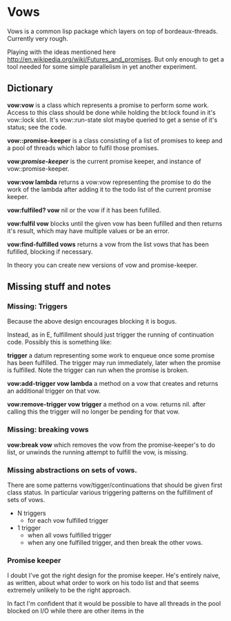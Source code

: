 # Vows

Vows is a common lisp package which layers on top of bordeaux-threads.  Currently very rough.

Playing with the ideas mentioned here
<http://en.wikipedia.org/wiki/Futures_and_promises>.  But only enough
to get a tool needed for some simple parallelism in yet another
experiment.

## Dictionary

<b>vow:vow</b> is a class which represents a promise to perform some work.  Access to
this class should be done while holding the bt:lock found in it's vow::lock slot.
It's vow::run-state slot maybe queried to get a sense of it's status; see the code.

<b>vow::promise-keeper</b> is a class consisting of a list of promises to keep and a pool
of threads which labor to fulfil those promises.

<b>vow:*promise-keeper*</b> is the current promise keeper, and instance of vow::promise-keeper.

<b>vow:vow lambda</b> returns a vow:vow representing the promise to do the work of
the lambda after adding it to the todo list of the current promise keeper.

<b>vow:fulfiled? vow</b> nil or the vow if it has been fufilled.

<b>vow:fulfil vow</b> blocks until the given vow has been fufilled and then returns it's result,
which may have multiple values or be an error.

<b>vow:find-fulfilled vows</b> returns a vow from the list vows that has been fufilled, blocking
if necessary.

In theory you can create new versions of vow and promise-keeper.

## Missing stuff and notes

### Missing: Triggers
Because the above design encourages blocking it is bogus.

Instead, as in E, fulfillment should just trigger the running of
continuation code.  Possibly this is something like:

<b>trigger</b> a datum representing some work to enqueue once some promise
has been fulfilled.  The trigger may run immediately, later when the
promise is fulfilled.  Note the trigger can run when the promise is
broken.

<b>vow:add-trigger vow lambda</b> a method on a vow that creates and returns
an additional trigger on that vow.

<b>vow:remove-trigger vow trigger</b> a method on a vow.  returns nil.  after
calling this the trigger will no longer be pending for that vow.

### Missing: breaking vows

<b>vow:break vow</b> which removes the vow from the promise-keeper's
to do list, or unwinds the running attempt to fulfill the vow, is
missing.

### Missing abstractions on sets of vows.

There are some patterns vow/tigger/continuations that should be given
first class status.  In particular various triggering patterns on the
fulfillment of sets of vows.

* N triggers
    * for each vow fulfilled trigger
* 1 trigger
    * when all vows fulfilled trigger
    * when any one fulfilled trigger, and then break the other vows.

### Promise keeper

I doubt I've got the right design for the promise keeper.  He's
entirely naive, as written, about what order to work on his todo
list and that seems extremely unlikely to be the right approach.

In fact I'm confident that it would be possible to have all threads
in the pool blocked on I/O while there are other items in the 